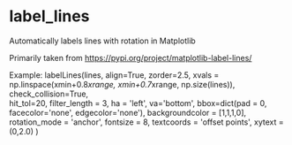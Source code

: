 # label_lines
Automatically labels lines with rotation in Matplotlib

Primarily taken from https://pypi.org/project/matplotlib-label-lines/


Example:
labelLines(lines, 
        align=True, 
        zorder=2.5, 
        xvals = np.linspace(xmin+0.8*xrange, xmin+0.7*xrange, np.size(lines)), 
        check_collision=True,  
        hit_tol=20, 
        filter_length = 3, 
        ha = 'left', 
        va='bottom', 
        bbox=dict(pad = 0, facecolor='none', edgecolor='none'), 
        backgroundcolor = [1,1,1,0], 
        rotation_mode = 'anchor', 
        fontsize = 8, 
        textcoords = 'offset points',
        xytext = (0,2.0)
    ) 
